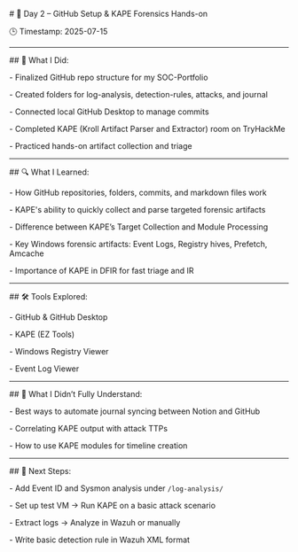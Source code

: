 \# 📓 Day 2 – GitHub Setup \& KAPE Forensics Hands-on



🕒 Timestamp: 2025-07-15



---



\## 🧠 What I Did:

\- Finalized GitHub repo structure for my SOC-Portfolio

\- Created folders for log-analysis, detection-rules, attacks, and journal

\- Connected local GitHub Desktop to manage commits

\- Completed KAPE (Kroll Artifact Parser and Extractor) room on TryHackMe

\- Practiced hands-on artifact collection and triage



---



\## 🔍 What I Learned:

\- How GitHub repositories, folders, commits, and markdown files work

\- KAPE's ability to quickly collect and parse targeted forensic artifacts

\- Difference between KAPE’s Target Collection and Module Processing

\- Key Windows forensic artifacts: Event Logs, Registry hives, Prefetch, Amcache

\- Importance of KAPE in DFIR for fast triage and IR



---



\## 🛠 Tools Explored:

\- GitHub \& GitHub Desktop

\- KAPE (EZ Tools)

\- Windows Registry Viewer

\- Event Log Viewer



---



\## 🚧 What I Didn’t Fully Understand:

\- Best ways to automate journal syncing between Notion and GitHub

\- Correlating KAPE output with attack TTPs

\- How to use KAPE modules for timeline creation



---



\## 📌 Next Steps:

\- Add Event ID and Sysmon analysis under `/log-analysis/`

\- Set up test VM → Run KAPE on a basic attack scenario

\- Extract logs → Analyze in Wazuh or manually

\- Write basic detection rule in Wazuh XML format



